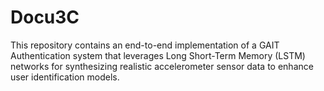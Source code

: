 # Docu3C
This repository contains an end-to-end implementation of a GAIT Authentication system that leverages Long Short-Term Memory (LSTM) networks for synthesizing realistic accelerometer sensor data to enhance user identification models.
